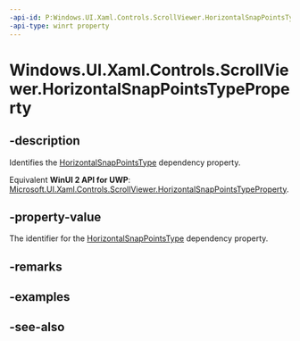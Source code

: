 ```yaml
---
-api-id: P:Windows.UI.Xaml.Controls.ScrollViewer.HorizontalSnapPointsTypeProperty
-api-type: winrt property
---
```


<!-- Property syntax
public Windows.UI.Xaml.DependencyProperty HorizontalSnapPointsTypeProperty { get; }
-->

# Windows.UI.Xaml.Controls.ScrollViewer.HorizontalSnapPointsTypeProperty

## -description
Identifies the [HorizontalSnapPointsType](scrollviewer_horizontalsnappointstype.md) dependency property.

Equivalent **WinUI 2 API for UWP**: [Microsoft.UI.Xaml.Controls.ScrollViewer.HorizontalSnapPointsTypeProperty](/windows/winui/api/microsoft.ui.xaml.controls.scrollviewer.horizontalsnappointstypeproperty).

## -property-value
The identifier for the [HorizontalSnapPointsType](scrollviewer_horizontalsnappointstype.md) dependency property.

## -remarks

## -examples

## -see-also
